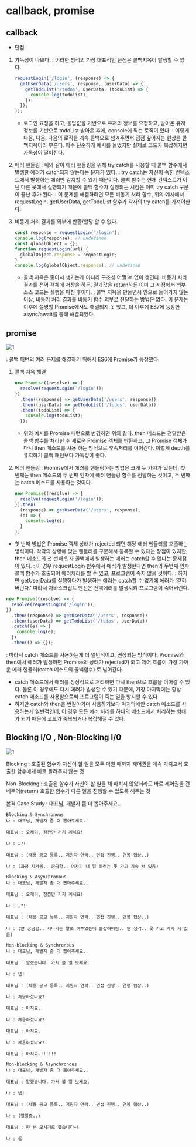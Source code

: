 # callback, promise

## callback

- 단점

1. 가독성이 나쁘다.
   : 이러한 방식의 가장 대표적인 단점은 콜백지옥이 발생할 수 있다.
   ```js
   requestLogin('/login', (response) => {
     getUserData('/users', response, (userData) => {
       getTodoList('/todos', userData, (todoList) => {
         console.log(todoList);
       });
     });
   });
   ```
   - 로그인 요청을 하고, 응답값을 기반으로 유저의 정보를 요청하고, 받아온 유저 정보를 기반으로 todoList 받아온 후에, console에 찍는 로직이 있다.
     : 이렇게 다음, 다음, 다음의 로직을 계속 콜백으로 넘겨주면서 점점 깊어지는 현상을 콜백지옥이라 부른다. 아주 단순하게 예시를 들었지만 실제로 코드가 복잡해지면 가독성이 떨어진다.
2. 에러 핸들링
   : 위와 같이 에러 핸들링을 위해 try catch를 사용할 때 콜백 함수에서 발생한 에러가 catch되지 않는다는 문제가 있다.
   : try catch는 자신이 속한 컨텍스트에서 발생하는 에러만 감지할 수 있기 때문이다. 콜백 함수는 현재 컨텍스트가 아닌 다른 곳에서 실행되기 때문에 콜백 함수가 실행되는 시점은 이미 try catch 구문이 끝난 후가 된다.
   : 이 문제를 해결하려면 모든 비동기 처리 함수, 위의 예시에서 requestLogin, getUserData, getTodoList 함수가 각자의 try catch를 가져야한다.
3. 비동기 처리 결과를 외부에 반환/할당 할 수 없다.

   ```js
   const response = requestLogin('/login');
   console.log(response); // undefined
   const globalObject = {};
   function requestLogin(url) {
     globalObject.response = requestLogin;
   }
   console.log(globalObject.response); // undefined
   ```

   - 콜백 지옥은 좋아서 생기는게 아니라 구조상 어쩔 수 없이 생긴다. 비동기 처리 결과를 전역 객체에 저장을 하든, 결과값을 return하든 이미 그 시점에서 외부 소스 코드는 실행을 마친 후이다.
     : 콜백 지옥을 만들면서 안으로 들어가지 않는 이상, 비동기 처리 결과를 비동기 함수 외부로 전달하는 방법은 없다. 이 문제는 이후에 설명할 Promise에서도 해결되지 못 했고, 더 이후에 ES7에 등장한 async/await를 통해 해결되었다.

## promise

![1](https://user-images.githubusercontent.com/93566353/156519357-02b53860-39b0-4160-bdb8-ac9a0a04d50a.png)

: 콜백 패턴의 여러 문제를 해결하기 위해서 ES6에 Promise가 등장했다.

1. 콜백 지옥 해결

   ```js
   new Promise((resolve) => {
     resolve(requestLogin('/login'));
   })
     .then((response) => getUserData('/users', response))
     .then((userData) => getTodoList('/todos', userData))
     .then((todoList) => {
       console.log(todoList);
     });
   ```

   - 위의 예시를 Promise 패턴으로 변경하면 위와 같다. then 메소드는 전달받은 콜백 함수를 처리한 후 새로운 Promise 객체를 반환하고, 그 Promise 객체가 다시 then 메소드를 사용 하는 방식으로 후속처리를 이어간다. 이렇게 depth를 유지하기 콜백 패턴보다 가독성이 좋다.

2. 에러 핸들링
   : Promise에서 에러를 핸들링하는 방법은 크게 두 가지가 있는데, 첫 번째는 then 메소드의 두 번째 인자에 에러 핸들링 함수를 전달하는 것이고, 두 번째는 catch 메소드를 사용하는 것이다.

   ```js
   new Promise((resolve) => {
     resolve(requestLogin('/login'));
   }).then(
     (response) => getUserData('/users', response),
     (e) => {
       console.log(e);
     }
   );
   ```

- 첫 번째 방법은 Promise 객체 상태가 rejected 되면 해당 에러 헨들러를 호출하는 방식이다. 각각의 상황에 맞는 핸들러를 구분해서 등록할 수 있다는 장점이 있지만, then 메소드의 첫 번째 인자 콜백에서 발생하는 에러는 catch할 수 없다는 문제점이 있다.
  : 이 경우 requestLogin 함수에서 에러가 발생한다면 then의 두번째 인자 콜백 함수가 호출되어 에러처리를 할 수 있고, 프로그램이 죽지 않을 것이다.
  : 하지만 getUserData를 실행하다가 발생하는 에러는 catch할 수 없기에 에러가 '갇혀버린다.' 따라서 자바스크립트 엔진은 전역에러를 발생시켜 프로그램이 죽어버린다.

```js
new Promise((resolve) => {
  resolve(requestLogin('/login'));
})
  .then((response) => getUserData('/users', response))
  .then((userData) => getTodoList('/todos', userData))
  .catch((e) => {
    console.log(e);
  })
  .then(() => {});
```

: 따라서 catch 메소드를 사용하는게 더 일반적이고, 권장되는 방식이다. Promise와 then에서 에러가 발생하면 Promise의 상태가 rejected가 되고 제어 흐름이 가장 가까운 에러 헨들러(catch 메소드의 콜백함수) 로 넘어간다.

- catch 메소드에서 에러를 정상적으로 처리하면 다시 then으로 흐름을 이어갈 수 있다. 물론 이 경우에도 다시 에러가 발생할 수 있기 때문에, 가장 마지막에는 항상 catch 메소드를 사용함으로써 프로그램이 죽는 일을 방지할 수 있다
- 하지만 catch와 then을 번갈아가며 사용하기보다 마지막에만 catch 메소드를 사용하는게 일반적인데, 이 경우 모든 에러 처리를 하나의 메소드에서 처리하는 형태가 되기 때문에 코드가 중복되거나 복잡해질 수 있다.

## Blocking I/O , Non-Blocking I/0

![1](https://user-images.githubusercontent.com/93566353/156520567-56aa6271-a81e-4a1a-ad43-d0a343db9c1b.png)

Blocking
: 호출된 함수가 자신이 할 일을 모두 마칠 때까지 제어권을 계속 가지고서 호출한 함수에게 바로 돌려주지 않는 것

Non-Blocking
: 호출된 함수가 자신이 할 일을 채 마치지 않았더라도 바로 제어권을 건네주어(return) 호출한 함수가 다른 일을 진행할 수 있도록 해주는 것

본격 Case Study : 대표님, 개발자 좀 더 뽑아주세요..

```
Blocking & Synchronous
나 : 대표님, 개발자 좀 더 뽑아주세요..

대표님 : 오케이, 잠깐만 거기 계세요!

나 : …?!!

대표님 : (채용 공고 등록.. 지원자 연락.. 면접 진행.. 연봉 협상..)

나 : (과정 지켜봄.. 궁금함.. 어차피 내 일 하러는 못 가고 계속 서 있음)
```

```
Blocking & Asynchronous
나 : 대표님, 개발자 좀 더 뽑아주세요..

대표님 : 오케이, 잠깐만 거기 계세요!

나 : …?!!

대표님 : (채용 공고 등록.. 지원자 연락.. 면접 진행.. 연봉 협상..)

나 : (안 궁금함.. 지나가는 말로 여쭈었는데 붙잡혀버림.. 딴 생각.. 못 가고 계속 서 있음)
```

```
Non-blocking & Synchronous
나 : 대표님, 개발자 좀 더 뽑아주세요..

대표님 : 알겠습니다. 가서 볼 일 보세요.

나 : 넵!

대표님 : (채용 공고 등록.. 지원자 연락.. 면접 진행.. 연봉 협상..)

나 : 채용하셨나요?

대표님 : 아직요.

나 : 채용하셨나요?

대표님 : 아직요.

나 : 채용하셨나요?

대표님 : 아직요~!!!!!!
```

```
Non-blocking & Asynchronous
나 : 대표님, 개발자 좀 더 뽑아주세요..

대표님 : 알겠습니다. 가서 볼 일 보세요.

나 : 넵!

대표님 : (채용 공고 등록.. 지원자 연락.. 면접 진행.. 연봉 협상..)

나 : (열일중..)

대표님 : 한 분 모시기로 했습니다~!

나 : 😍
```
